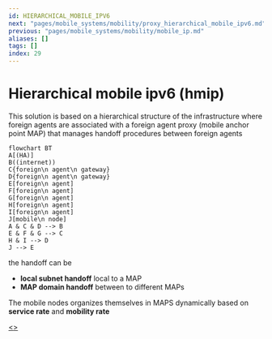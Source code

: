 ```yaml
---
id: HIERARCHICAL_MOBILE_IPV6
next: "pages/mobile_systems/mobility/proxy_hierarchical_mobile_ipv6.md"
previous: "pages/mobile_systems/mobility/mobile_ip.md"
aliases: []
tags: []
index: 29
---
```


# Hierarchical mobile ipv6 (hmip)

This solution is based on a hierarchical structure of the infrastructure where foreign agents are associated with a foreign agent proxy (mobile anchor point MAP) that manages handoff procedures between foreign agents

```mermaid
flowchart BT
A[(HA)]
B((internet))
C{foreign\n agent\n gateway}
D{foreign\n agent\n gateway}
E[foreign\n agent]
F[foreign\n agent]
G[foreign\n agent]
H[foreign\n agent]
I[foreign\n agent]
J[mobile\n node]
A & C & D --> B
E & F & G --> C
H & I --> D
J --> E
```

the handoff can be

- **local subnet handoff** local to a MAP
- **MAP domain handoff** between to different MAPs

The mobile nodes organizes themselves in MAPS dynamically based on **service rate** and **mobility rate**

[<](pages/mobile_systems/mobility/mobile_ip.md)[>](pages/mobile_systems/mobility/proxy_hierarchical_mobile_ipv6.md)
